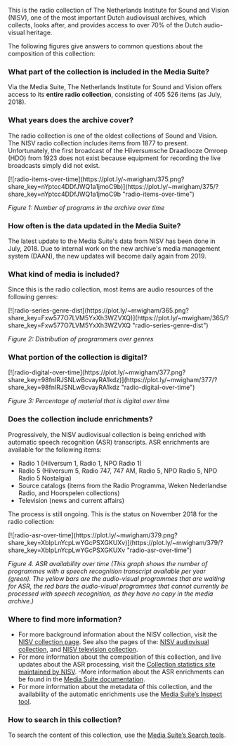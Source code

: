 This is the radio collection of The Netherlands Institute for Sound and Vision (NISV), one of the most important Dutch audiovisual archives, which collects, looks after, and provides access to over 70% of the Dutch audio-visual heritage. 

The following figures give answers to common questions about the composition of this collection:

### What part of the collection is included in the Media Suite?

Via the Media Suite, The Netherlands Institute for Sound and Vision offers access to its **entire radio collection**, consisting of 405 526 items (as July, 2018).

### **What years does the archive cover?**

The radio collection is one of the oldest collections of Sound and Vision. The NISV radio collection includes items from 1877 to present. Unfortunately, the first broadcast of the Hilversumsche Draadlooze Omroep (HDO) from 1923 does not exist because equipment for recording the live broadcasts simply did not exist.

<div>[![radio-items-over-time](https://plot.ly/~mwigham/375.png?share_key=nYptcc4DDfJWQ1a1jmoC9b)](https://plot.ly/~mwigham/375/?share_key=nYptcc4DDfJWQ1a1jmoC9b "radio-items-over-time") </div>

*Figure 1: Number of programs in the archive over time*

### How often is the data updated in the Media Suite?

The latest update to the Media Suite's data from NISV has been done in July, 2018. Due to internal work on the new archive's media management system (DAAN), the new updates will become daily again from 2019.

### **What kind of media is included?**

Since this is the radio collection, most items are audio resources of the following genres: 

<div>[![radio-series-genre-dist](https://plot.ly/~mwigham/365.png?share_key=Fxw577O7LVM5YxXh3WZVXQ)](https://plot.ly/~mwigham/365/?share_key=Fxw577O7LVM5YxXh3WZVXQ "radio-series-genre-dist") </div>

*Figure 2: Distribution of programmers over genres*

### **What portion of the collection is digital?**

<div>[![radio-digital-over-time](https://plot.ly/~mwigham/377.png?share_key=98fnIRJSNLwBcvayRA1kdz)](https://plot.ly/~mwigham/377/?share_key=98fnIRJSNLwBcvayRA1kdz "radio-digital-over-time") </div>

*Figure 3: Percentage of material that is digital over time*

### **Does the collection include enrichments?**

Progressively, the NISV audiovisual collection is being enriched with automatic speech recognition (ASR) transcripts. ASR enrichments are available for the following items:

- Radio 1 (Hilversum 1, Radio 1, NPO Radio 1)
- Radio 5 (Hilversum 5, Radio 747, 747 AM, Radio 5, NPO Radio 5, NPO Radio 5 Nostalgia)
- Source catalogs (items from the Radio Programma, Weken Nederlandse Radio, and Hoorspelen collections)
- Television (news and current affairs)

The process is still ongoing.  This is the status on November 2018 for the radio collection: 

<div>[![radio-asr-over-time](https://plot.ly/~mwigham/379.png?share_key=XbIpLnYcpLwYGcPSXGKUXv)](https://plot.ly/~mwigham/379/?share_key=XbIpLnYcpLwYGcPSXGKUXv "radio-asr-over-time") </div>

*Figure 4. ASR availability over time (This graph shows the number of programmes with a speech recognition 
transcript available per year (green). The yellow bars are the audio-visual programmes that are waiting for ASR, the red bars the audio-visual programmes that cannot currently be processed with speech 
recognition, as they have no copy in the media archive.)*

### **Where to find more information**?

- For more background information about the NISV collection, visit the [NISV collection page](https://www.beeldengeluid.nl/collectie). See also the pages of the: [NISV audiovisual collection](http://mediasuitedata.clariah.nl/dataset/nisv-catalogue), and [NISV television collection](http://mediasuitedata.clariah.nl/dataset/nisv-catalogue-tv).
- For more information about the composition of this collection, and live updates about the ASR processing, visit the [Collection statistics site maintained by NISV](https://archiefstats.beeldengeluid.nl/).
  -More information about the ASR enrichments can be found in the [Media Suite documentation](http://mediasuite.clariah.nl/documentation/data/automatic-enrichments).
- For more information about the metadata of this collection, and the availability of the automatic enrichments use the [Media Suite’s Inspect tool](http://mediasuite.clariah.nl/tool/collection-inspector).

### **How to search in this collection?**

To search the content of this collection, use the [Media Suite’s Search tools](http://mediasuite.clariah.nl/tools).
